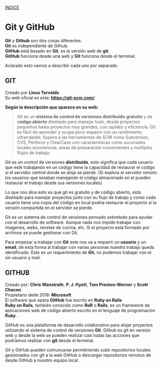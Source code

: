 [ÍNDICE](https://github.com/JoseFerDel/Guia_Git_GitHub/blob/Zet_main/README.md)

# **Git y GitHub**

**Git** y **Github** son dos cosas diferentes.    
**Git** es independiente de Github.    
**GitHub** está basado en **Git**, es la versión web de **git**.    
**GitHub** funciona desde una web y **Git** funciona desde el terminal.

Aclarado esto vamos a describir cada uno por separado.    

## **GIT**

Creado por **Linus Torvalds**       
Su web oficial es esta: **https://git-scm.com/**    

**Según la descripción que aparece en su web:**   
> Git es un **sistema de control de versiones** **distribuido** **gratuito** y de **código abierto** diseñado para manejar todo, desde proyectos pequeños hasta proyectos muy grandes, con rapidez y eficiencia.
> Git es fácil de aprender y ocupa poco espacio con un rendimiento ultrarrápido. Supera a las herramientas de SCM como Subversion, CVS, Perforce y ClearCase con características como sucursales locales económicas, áreas de preparación convenientes y múltiples flujos de trabajo.

Git es un control de versiones **distribuido**, esto significa que cada usuario que esté trabajando en un código tiene la capacidad de restaurar el código si el servidor central donde se aloja se pierde. (Si explora el servidor remoto los usuarios que estaban manejando el código almacenado en el pueden restaurar el trabajo desde sus versiones locales)

Lo que nos dice esto es que git es gratuito y de código abierto, está diseñado para manejar proyectos junto con su flujo de trabajo y como cada usuario tiene una copia del código en local podría restaurar el proyecto si la versión compartida en el servidor se pierde.

Git es un sistema de control de versiones pensado sobretodo para ayudar con el desarrollo de software. Aunque nada nos impide trabajar con imagenes, webs, recetas de cocina, etc. Si el proyecto está formado por archivos se puede gestionar con Git.

Para empezar a trabajar con **Git** este nos va a requerir un **usuario** y un **email**, de esta forma al trabajar con varias personas nuestro trabajo queda identificado. Esto es un requerimiento de **Git**, no podemos trabajar con el sin usuario y mail.


## **GITHUB**
Creado por: **Chris Wanstrath**, **P. J. Hyett**, **Tom Preston-Werner** y **Scott Chacon**.    
Propietario dede 2018: **Microsoft**    
El software que opera **GitHub** fue escrito en **Ruby on Rails**    
**Ruby on Rails**, también conocido como **RoR** o **Rails**, es un framework de aplicaciones web de código abierto escrito en el lenguaje de programación **Ruby**.

GitHub es una plataforma de desarrollo colaborativo para alojar proyectos utilizando el sistema de control de versiones **Git**.
Github es git en versión web y desde la web se pueden realizar casi todas las acciones que podríamos realizar con **git** desde el terminal. 


Git y GitHub pueden comuncarse permitiriendo subir repositorios locales gestionados con git a la web GitHub o descargar repositorios remotos de desde GitHub a nuestro equipo local.